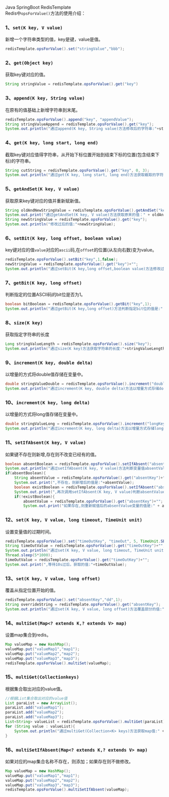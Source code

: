 Java SpringBoot RedisTemplate<br />Redis中`opsForValue()`方法的使用介绍：
<a name="j9IWP"></a>
### 1、`set(K key, V value)`
新增一个字符串类型的值，key是键，value是值。
```java
redisTemplate.opsForValue().set("stringValue","bbb");  
```
<a name="sfMPP"></a>
### 2、`get(Object key)`
获取key键对应的值。
```java
String stringValue = redisTemplate.opsForValue().get("key")
```
<a name="tw8rn"></a>
### 3、`append(K key, String value)`
在原有的值基础上新增字符串到末尾。
```java
redisTemplate.opsForValue().append("key", "appendValue");
String stringValueAppend = redisTemplate.opsForValue().get("key");
System.out.println("通过append(K key, String value)方法修改后的字符串:"+stringValueAppend);  
```
<a name="Z6akj"></a>
### 4、`get(K key, long start, long end)`
截取key键对应值得字符串，从开始下标位置开始到结束下标的位置(包含结束下标)的字符串。
```java
String cutString = redisTemplate.opsForValue().get("key", 0, 3);  
System.out.println("通过get(K key, long start, long end)方法获取截取的字符串:"+cutString);  
```
<a name="Ex9sr"></a>
### 5、`getAndSet(K key, V value)`
获取原来key键对应的值并重新赋新值。
```java
String oldAndNewStringValue = redisTemplate.opsForValue().getAndSet("key", "ccc");  
System.out.print("通过getAndSet(K key, V value)方法获取原来的值：" + oldAndNewStringValue );  
String newStringValue = redisTemplate.opsForValue().get("key");  
System.out.println("修改过后的值:"+newStringValue);  
```
<a name="af5Ke"></a>
### 6、`setBit(K key, long offset, boolean value)`
key键对应的值`value`对应的`ascii`码,在`offset`的位置(从左向右数)变为value。
```java
redisTemplate.opsForValue().setBit("key",1,false);  
newStringValue = redisTemplate.opsForValue().get("key")+"";  
System.out.println("通过setBit(K key,long offset,boolean value)方法修改过后的值:"+newStringValue);  
```
<a name="yngn8"></a>
### 7、`getBit(K key, long offset)`
判断指定的位置ASCII码的bit位是否为1。
```java
boolean bitBoolean = redisTemplate.opsForValue().getBit("key",1);  
System.out.println("通过getBit(K key,long offset)方法判断指定bit位的值是:" + bitBoolean);  
```
<a name="Zkemr"></a>
### 8、`size(K key)`
获取指定字符串的长度
```java
Long stringValueLength = redisTemplate.opsForValue().size("key");  
System.out.println("通过size(K key)方法获取字符串的长度:"+stringValueLength);  
```
<a name="s3yHC"></a>
### 9、`increment(K key, double delta)`
以增量的方式将double值存储在变量中。
```java
double stringValueDouble = redisTemplate.opsForValue().increment("doubleKey",5);   
System.out.println("通过increment(K key, double delta)方法以增量方式存储double值:" + stringValueDouble);  
```
<a name="L2MYd"></a>
### 10、`increment(K key, long delta)`
以增量的方式将long值存储在变量中。
```java
double stringValueLong = redisTemplate.opsForValue().increment("longKey",6);   
System.out.println("通过increment(K key, long delta)方法以增量方式存储long值:" + stringValueLong);  
```
<a name="BZsFN"></a>
### 11、`setIfAbsent(K key, V value)`
如果键不存在则新增,存在则不改变已经有的值。
```java
boolean absentBoolean = redisTemplate.opsForValue().setIfAbsent("absentKey","fff");  
System.out.println("通过setIfAbsent(K key, V value)方法判断变量值absentValue是否存在:" + absentBoolean);  
if(absentBoolean){  
    String absentValue = redisTemplate.opsForValue().get("absentKey")+"";  
    System.out.print(",不存在，则新增后的值是:"+absentValue);  
    boolean existBoolean = redisTemplate.opsForValue().setIfAbsent("absentKey","eee");  
    System.out.print(",再次调用setIfAbsent(K key, V value)判断absentValue是否存在并重新赋值:" + existBoolean);  
    if(!existBoolean){  
        absentValue = redisTemplate.opsForValue().get("absentKey")+"";  
        System.out.print("如果存在,则重新赋值后的absentValue变量的值是:" + absentValue);  
```
<a name="PrpO3"></a>
### 12、`set(K key, V value, long timeout, TimeUnit unit)`
设置变量值的过期时间。
```java
redisTemplate.opsForValue().set("timeOutKey", "timeOut", 5, TimeUnit.SECONDS);  
String timeOutValue = redisTemplate.opsForValue().get("timeOutKey")+"";  
System.out.println("通过set(K key, V value, long timeout, TimeUnit unit)方法设置过期时间，过期之前获取的数据:"+timeOutValue);  
Thread.sleep(5*1000);  
timeOutValue = redisTemplate.opsForValue().get("timeOutKey")+"";  
System.out.print(",等待10s过后，获取的值:"+timeOutValue);  
```
<a name="UVW9J"></a>
### 13、`set(K key, V value, long offset)`
覆盖从指定位置开始的值。
```java
redisTemplate.opsForValue().set("absentKey","dd",1);  
String overrideString = redisTemplate.opsForValue().get("absentKey");  
System.out.println("通过set(K key, V value, long offset)方法覆盖部分的值:"+overrideString);  
```
<a name="AEkiL"></a>
### 14、`multiSet(Map<? extends K,? extends V> map)`
设置map集合到redis。
```java
Map valueMap = new HashMap();  
valueMap.put("valueMap1","map1");  
valueMap.put("valueMap2","map2");  
valueMap.put("valueMap3","map3");  
redisTemplate.opsForValue().multiSet(valueMap);  
```
<a name="T67Oq"></a>
### 15、`multiGet(Collectionkeys)`
根据集合取出对应的value值。
```java
//根据List集合取出对应的value值  
List paraList = new ArrayList();  
paraList.add("valueMap1");  
paraList.add("valueMap2");  
paraList.add("valueMap3");  
List<String> valueList = redisTemplate.opsForValue().multiGet(paraList);  
for (String value : valueList){  
    System.out.println("通过multiGet(Collection<K> keys)方法获取map值:" + value);  
}
```
<a name="UHU9R"></a>
### 16、`multiSetIfAbsent(Map<? extends K,? extends V> map)`
如果对应的map集合名称不存在，则添加；如果存在则不做修改。
```java
Map valueMap = new HashMap();  
valueMap.put("valueMap1","map1");  
valueMap.put("valueMap2","map2");  
valueMap.put("valueMap3","map3");  
redisTemplate.opsForValue().multiSetIfAbsent(valueMap); 
```
